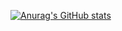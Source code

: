 [![Anurag's GitHub stats](https://github-readme-stats.vercel.app/api?username=raghunath704&show_icons=true&theme=dark)](https://github.com/anuraghazra/github-readme-stats)
